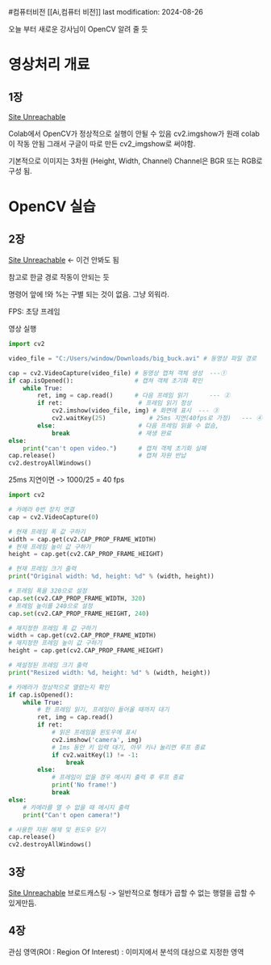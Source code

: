 #컴퓨터비전 
[[Ai,컴퓨터 비전]]
last modification: 2024-08-26

오늘 부터 새로운 강사님이 OpenCV 알려 줄 듯

# 영상처리 개료
## 1장
[Site Unreachable](https://colab.research.google.com/drive/1XZgnRUqmY8JC34jTysLAPID_1dQcvKys#scrollTo=r5nJoVUVNv7R)


Colab에서 OpenCV가 정상적으로 실행이 안될 수 있음
cv2.imgshow가 원래 colab이 작동 안됨
그래서 구글이 따로 만든 cv2_imgshow로 써야함.

기본적으로 이미지는 3차원
(Height, Width, Channel)
Channel은 BGR 또는 RGB로 구성 됨.

# OpenCV 실습
## 2장
[Site Unreachable](https://colab.research.google.com/drive/1XcNys-wNnH1I9pvr4OoFwLPlBUi5LgR8#scrollTo=BKuGHNIh42QT) <- 이건 안봐도 됨

참고로 한글 경로 작동이 안되는 듯

명령어 앞에 !와 %는 구별 되는 것이 없음. 그냥 외워라.

FPS: 초당 프레임

영상 실행
```python
import cv2

video_file = "C:/Users/window/Downloads/big_buck.avi" # 동영상 파일 경로

cap = cv2.VideoCapture(video_file) # 동영상 캡쳐 객체 생성  ---①
if cap.isOpened():                 # 캡쳐 객체 초기화 확인
    while True:
        ret, img = cap.read()      # 다음 프레임 읽기      --- ②
        if ret:                     # 프레임 읽기 정상
            cv2.imshow(video_file, img) # 화면에 표시  --- ③
            cv2.waitKey(25)            # 25ms 지연(40fps로 가정)   --- ④
        else:                       # 다음 프레임 읽을 수 없슴,
            break                   # 재생 완료
else:
    print("can't open video.")      # 캡쳐 객체 초기화 실패
cap.release()                       # 캡쳐 자원 반납
cv2.destroyAllWindows()
```
25ms 지연이면 -> 1000/25 = 40 fps

```python
import cv2

# 카메라 0번 장치 연결
cap = cv2.VideoCapture(0)                   

# 현재 프레임 폭 값 구하기
width = cap.get(cv2.CAP_PROP_FRAME_WIDTH)   
# 현재 프레임 높이 값 구하기
height = cap.get(cv2.CAP_PROP_FRAME_HEIGHT) 

# 현재 프레임 크기 출력
print("Original width: %d, height: %d" % (width, height))

# 프레임 폭을 320으로 설정
cap.set(cv2.CAP_PROP_FRAME_WIDTH, 320)      
# 프레임 높이를 240으로 설정
cap.set(cv2.CAP_PROP_FRAME_HEIGHT, 240)     

# 재지정한 프레임 폭 값 구하기
width = cap.get(cv2.CAP_PROP_FRAME_WIDTH)   
# 재지정한 프레임 높이 값 구하기
height = cap.get(cv2.CAP_PROP_FRAME_HEIGHT) 

# 재설정된 프레임 크기 출력
print("Resized width: %d, height: %d" % (width, height))

# 카메라가 정상적으로 열렸는지 확인
if cap.isOpened():
    while True:
        # 한 프레임 읽기, 프레임이 들어올 때까지 대기
        ret, img = cap.read() 
        if ret:
            # 읽은 프레임을 윈도우에 표시
            cv2.imshow('camera', img)
            # 1ms 동안 키 입력 대기, 아무 키나 눌리면 루프 종료
            if cv2.waitKey(1) != -1: 
                break 
        else:
            # 프레임이 없을 경우 메시지 출력 후 루프 종료
            print('No frame!')
            break
else:
    # 카메라를 열 수 없을 때 메시지 출력
    print("Can't open camera!")

# 사용한 자원 해제 및 윈도우 닫기
cap.release()
cv2.destroyAllWindows()

```

## 3장
[Site Unreachable](https://colab.research.google.com/drive/1e3KK3bwVvvjzjGizZaY-DVyZYxdC0Shw)
브로드캐스팅 -> 일반적으로 형태가 곱할 수 없는 행렬을 곱할  수 있게만듬.
## 4장
관심 영역(ROI : Region Of Interest) : 이미지에서 분석의 대상으로 지정한 영역

